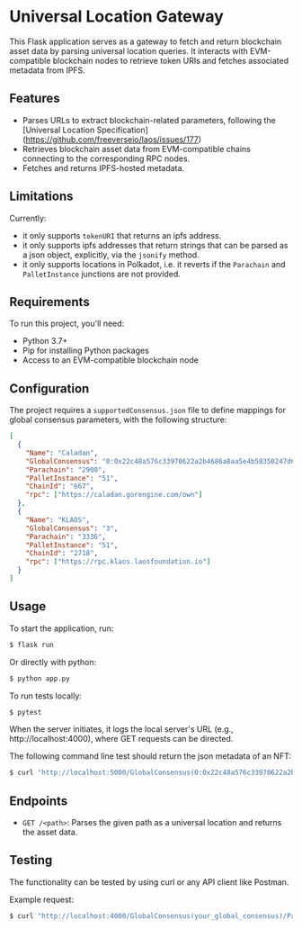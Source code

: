 # Universal Location Gateway

This Flask application serves as a gateway to fetch and return blockchain asset data by parsing universal location queries. It interacts with EVM-compatible blockchain nodes to retrieve token URIs and fetches associated metadata from IPFS.

## Features

- Parses URLs to extract blockchain-related parameters, following the [Universal Location Specification] (https://github.com/freeverseio/laos/issues/177)
- Retrieves blockchain asset data from EVM-compatible chains connecting to the corresponding RPC nodes.
- Fetches and returns IPFS-hosted metadata.

## Limitations

Currently:
- it only supports `tokenURI` that returns an ipfs address.
- it only supports ipfs addresses that return strings that can be parsed as a json object, explicitly, via the `jsonify` method.
- it only supports locations in Polkadot, i.e. it reverts if the `Parachain` and `PalletInstance` junctions are not provided.

## Requirements

To run this project, you'll need:

- Python 3.7+
- Pip for installing Python packages
- Access to an EVM-compatible blockchain node


## Configuration
The project requires a `supportedConsensus.json` file to define mappings for global consensus parameters, with the following structure:

```json
[
  {
    "Name": "Caladan",
    "GlobalConsensus": "0:0x22c48a576c33970622a2b4686a8aa5e4b58350247d69fb5d8015f12a8c8e1e4c",
    "Parachain": "2900",
    "PalletInstance": "51",
    "ChainId": "667",
    "rpc": ["https://caladan.gorengine.com/own"]
  },
  {
    "Name": "KLAOS",
    "GlobalConsensus": "3",
    "Parachain": "3336",
    "PalletInstance": "51",
    "ChainId": "2718",
    "rpc": ["https://rpc.klaos.laosfoundation.io"]
  }
]
```

## Usage
To start the application, run:

```bash
$ flask run
```

Or directly with python:
```bash
$ python app.py
```

To run tests locally:
```bash
$ pytest
```

When the server initiates, it logs the local server's URL (e.g., http://localhost:4000), where GET requests can be directed.

The following command line test should return the json metadata of an NFT:
```bash
$ curl "http://localhost:5000/GlobalConsensus(0:0x22c48a576c33970622a2b4686a8aa5e4b58350247d69fb5d8015f12a8c8e1e4c)/Parachain(2900)/PalletInstance(51)/AccountKey20(0xFfFfFffFFFfFfffffFffffFE000000000000019B)/GeneralKey(12796973513728968649507037946452129632593805247333748)"
```  


## Endpoints
- `GET /<path>`: Parses the given path as a universal location and returns the asset data.

## Testing
The functionality can be tested by using curl or any API client like Postman.

Example request:
```bash
$ curl "http://localhost:4000/GlobalConsensus(your_global_consensus)/Parachain(your_parachain)/AccountKey20(your_account_key)/GeneralKey(your_general_key)"
```
